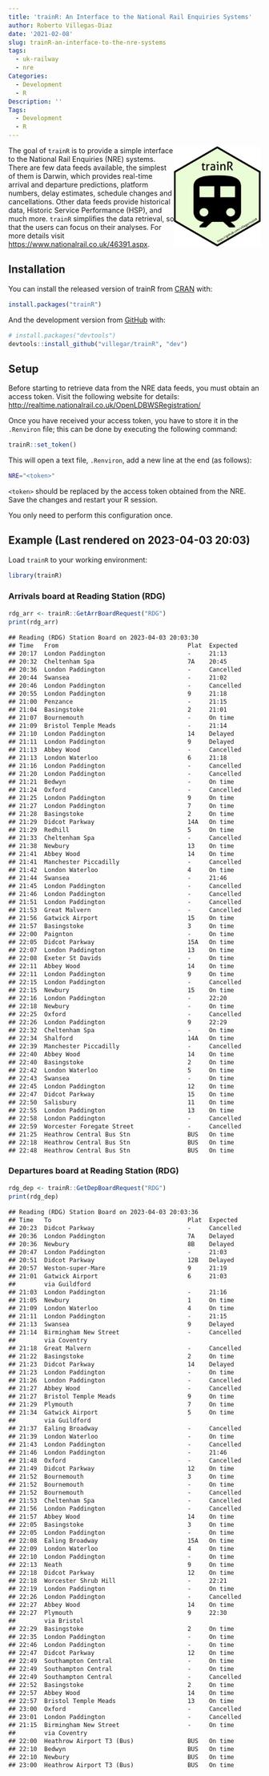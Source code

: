 ```yaml
---
title: 'trainR: An Interface to the National Rail Enquiries Systems'
author: Roberto Villegas-Diaz
date: '2021-02-08'
slug: trainR-an-interface-to-the-nre-systems
tags:
  - uk-railway
  - nre
Categories:
  - Development
  - R
Description: ''
Tags:
  - Development
  - R
---
```


<img src="https://raw.githubusercontent.com/villegar/trainR/main/inst/images/logo.png" alt="logo" align="right" height=200px/>

The goal of `trainR` is to provide a simple interface to the 
National Rail Enquiries (NRE) systems. There are few data feeds 
available, the simplest of them is Darwin, which provides real-time 
arrival and departure predictions, platform numbers, delay estimates, 
schedule changes and cancellations. Other data feeds provide historical 
data, Historic Service Performance (HSP), and much more. `trainR` 
simplifies the data retrieval, so that the users can focus on their 
analyses. For more details visit 
https://www.nationalrail.co.uk/46391.aspx.

## Installation

You can install the released version of trainR from [CRAN](https://CRAN.R-project.org) with:

``` r
install.packages("trainR")
```

And the development version from [GitHub](https://github.com/) with:

``` r
# install.packages("devtools")
devtools::install_github("villegar/trainR", "dev")
```

## Setup
Before starting to retrieve data from the NRE data feeds, you must obtain an access token. 
Visit the following website for details: http://realtime.nationalrail.co.uk/OpenLDBWSRegistration/

Once you have received your access token, you have to store it in the `.Renviron` file; this can be 
done by executing the following command:


```r
trainR::set_token()
```

This will open a text file, `.Renviron`, add a new line at the end (as follows):

```bash
NRE="<token>"
```

`<token>` should be replaced by the access token obtained from the NRE. Save the changes and restart 
your R session.

You only need to perform this configuration once.

## Example (Last rendered on 2023-04-03 20:03)

Load `trainR` to your working environment:

```r
library(trainR)
```

### Arrivals board at Reading Station (RDG)


```r
rdg_arr <- trainR::GetArrBoardRequest("RDG")
print(rdg_arr)
```

```
## Reading (RDG) Station Board on 2023-04-03 20:03:30
## Time   From                                    Plat  Expected
## 20:17  London Paddington                       -     21:13
## 20:32  Cheltenham Spa                          7A    20:45
## 20:36  London Paddington                       -     Cancelled
## 20:44  Swansea                                 -     21:02
## 20:46  London Paddington                       -     Cancelled
## 20:55  London Paddington                       9     21:18
## 21:00  Penzance                                -     21:15
## 21:04  Basingstoke                             2     21:01
## 21:07  Bournemouth                             -     On time
## 21:09  Bristol Temple Meads                    -     21:14
## 21:10  London Paddington                       14    Delayed
## 21:11  London Paddington                       9     Delayed
## 21:13  Abbey Wood                              -     Cancelled
## 21:13  London Waterloo                         6     21:18
## 21:16  London Paddington                       -     Cancelled
## 21:20  London Paddington                       -     Cancelled
## 21:21  Bedwyn                                  -     On time
## 21:24  Oxford                                  -     Cancelled
## 21:25  London Paddington                       9     On time
## 21:27  London Paddington                       7     On time
## 21:28  Basingstoke                             2     On time
## 21:29  Didcot Parkway                          14A   On time
## 21:29  Redhill                                 5     On time
## 21:33  Cheltenham Spa                          -     Cancelled
## 21:38  Newbury                                 13    On time
## 21:41  Abbey Wood                              14    On time
## 21:41  Manchester Piccadilly                   -     Cancelled
## 21:42  London Waterloo                         4     On time
## 21:44  Swansea                                 -     21:46
## 21:45  London Paddington                       -     Cancelled
## 21:46  London Paddington                       -     Cancelled
## 21:51  London Paddington                       -     Cancelled
## 21:53  Great Malvern                           -     Cancelled
## 21:56  Gatwick Airport                         15    On time
## 21:57  Basingstoke                             3     On time
## 22:00  Paignton                                -     On time
## 22:05  Didcot Parkway                          15A   On time
## 22:07  London Paddington                       13    On time
## 22:08  Exeter St Davids                        -     On time
## 22:11  Abbey Wood                              14    On time
## 22:11  London Paddington                       9     On time
## 22:15  London Paddington                       -     Cancelled
## 22:15  Newbury                                 15    On time
## 22:16  London Paddington                       -     22:20
## 22:18  Newbury                                 -     On time
## 22:25  Oxford                                  -     Cancelled
## 22:26  London Paddington                       9     22:29
## 22:32  Cheltenham Spa                          -     On time
## 22:34  Shalford                                14A   On time
## 22:39  Manchester Piccadilly                   -     Cancelled
## 22:40  Abbey Wood                              14    On time
## 22:40  Basingstoke                             2     On time
## 22:42  London Waterloo                         5     On time
## 22:43  Swansea                                 -     On time
## 22:45  London Paddington                       12    On time
## 22:47  Didcot Parkway                          15    On time
## 22:50  Salisbury                               11    On time
## 22:55  London Paddington                       13    On time
## 22:58  London Paddington                       -     Cancelled
## 22:59  Worcester Foregate Street               -     Cancelled
## 21:25  Heathrow Central Bus Stn                BUS   On time
## 22:18  Heathrow Central Bus Stn                BUS   On time
## 22:48  Heathrow Central Bus Stn                BUS   On time
```

### Departures board at Reading Station (RDG)


```r
rdg_dep <- trainR::GetDepBoardRequest("RDG")
print(rdg_dep)
```

```
## Reading (RDG) Station Board on 2023-04-03 20:03:36
## Time   To                                      Plat  Expected
## 20:23  Didcot Parkway                          -     Cancelled
## 20:36  London Paddington                       7A    Delayed
## 20:36  Newbury                                 8B    Delayed
## 20:47  London Paddington                       -     21:03
## 20:51  Didcot Parkway                          12B   Delayed
## 20:57  Weston-super-Mare                       9     21:19
## 21:01  Gatwick Airport                         6     21:03
##        via Guildford                           
## 21:03  London Paddington                       -     21:16
## 21:05  Newbury                                 1     On time
## 21:09  London Waterloo                         4     On time
## 21:11  London Paddington                       -     21:15
## 21:13  Swansea                                 9     Delayed
## 21:14  Birmingham New Street                   -     Cancelled
##        via Coventry                            
## 21:18  Great Malvern                           -     Cancelled
## 21:22  Basingstoke                             2     On time
## 21:23  Didcot Parkway                          14    Delayed
## 21:23  London Paddington                       -     On time
## 21:26  London Paddington                       -     Cancelled
## 21:27  Abbey Wood                              -     Cancelled
## 21:27  Bristol Temple Meads                    9     On time
## 21:29  Plymouth                                7     On time
## 21:34  Gatwick Airport                         5     On time
##        via Guildford                           
## 21:37  Ealing Broadway                         -     Cancelled
## 21:39  London Waterloo                         -     On time
## 21:43  London Paddington                       -     Cancelled
## 21:46  London Paddington                       -     21:46
## 21:48  Oxford                                  -     Cancelled
## 21:49  Didcot Parkway                          12    On time
## 21:52  Bournemouth                             3     On time
## 21:52  Bournemouth                             -     On time
## 21:52  Bournemouth                             -     Cancelled
## 21:53  Cheltenham Spa                          -     Cancelled
## 21:56  London Paddington                       -     Cancelled
## 21:57  Abbey Wood                              14    On time
## 22:05  Basingstoke                             3     On time
## 22:05  London Paddington                       -     On time
## 22:08  Ealing Broadway                         15A   On time
## 22:09  London Waterloo                         4     On time
## 22:10  London Paddington                       -     On time
## 22:13  Neath                                   9     On time
## 22:18  Didcot Parkway                          12    On time
## 22:18  Worcester Shrub Hill                    -     22:21
## 22:19  London Paddington                       -     On time
## 22:26  London Paddington                       -     Cancelled
## 22:27  Abbey Wood                              14    On time
## 22:27  Plymouth                                9     22:30
##        via Bristol                             
## 22:29  Basingstoke                             2     On time
## 22:35  London Paddington                       -     On time
## 22:46  London Paddington                       -     On time
## 22:47  Didcot Parkway                          12    On time
## 22:49  Southampton Central                     -     On time
## 22:49  Southampton Central                     -     On time
## 22:49  Southampton Central                     -     Cancelled
## 22:52  Basingstoke                             2     On time
## 22:57  Abbey Wood                              14    On time
## 22:57  Bristol Temple Meads                    13    On time
## 23:00  Oxford                                  -     Cancelled
## 23:01  London Paddington                       -     Cancelled
## 21:15  Birmingham New Street                   -     On time
##        via Coventry                            
## 22:00  Heathrow Airport T3 (Bus)               BUS   On time
## 22:10  Bedwyn                                  BUS   On time
## 22:10  Newbury                                 BUS   On time
## 23:00  Heathrow Airport T3 (Bus)               BUS   On time
```
